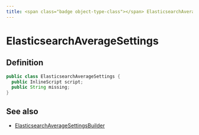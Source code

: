 ```yaml
---
title: <span class="badge object-type-class"></span> ElasticsearchAverageSettings
---
```

# <span class="badge object-type-class"></span> ElasticsearchAverageSettings

## Definition

```java
public class ElasticsearchAverageSettings {
  public InlineScript script;
  public String missing;
}
```
## See also

 * <span class="badge builder"></span> [ElasticsearchAverageSettingsBuilder](./builder-ElasticsearchAverageSettingsBuilder.md)
